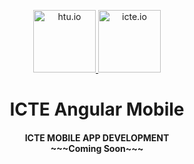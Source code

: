 <p align="center">
   <a href="http://htu.io" target="_blank">
     <img height="100" src="https://htu.io/assets/images/ip-1794_htutoken.gif" alt="htu.io">
   </a>
   <a href="http://icte.io" target="_blank">
     <img height="100" src="https://icte.io/assets/images/favico.png" alt="icte.io">
   </a>
 </p>
 <h1 align="center">ICTE Angular Mobile</h1>
 <h4 align="center">
   ICTE MOBILE APP DEVELOPMENT<br>
   ~~~Coming Soon~~~
</h4>

